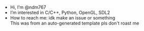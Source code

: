 - Hi, I’m @ndm767
- I’m interested in C/C++, Python, OpenGL, SDL2
- How to reach me: idk make an issue or something  
This was from an auto-generated template pls don't roast me
<!---
ndm767/ndm767 is a ✨ special ✨ repository because its `README.md` (this file) appears on your GitHub profile.
You can click the Preview link to take a look at your changes.
--->
